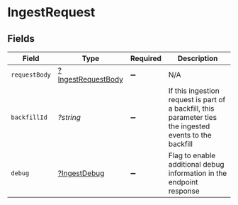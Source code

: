 # IngestRequest


## Fields

| Field                                                                                                    | Type                                                                                                     | Required                                                                                                 | Description                                                                                              |
| -------------------------------------------------------------------------------------------------------- | -------------------------------------------------------------------------------------------------------- | -------------------------------------------------------------------------------------------------------- | -------------------------------------------------------------------------------------------------------- |
| `requestBody`                                                                                            | [?IngestRequestBody](../../models/operations/IngestRequestBody.md)                                       | :heavy_minus_sign:                                                                                       | N/A                                                                                                      |
| `backfillId`                                                                                             | *?string*                                                                                                | :heavy_minus_sign:                                                                                       | If this ingestion request is part of a backfill, this parameter ties the ingested events to the backfill |
| `debug`                                                                                                  | [?IngestDebug](../../models/operations/IngestDebug.md)                                                   | :heavy_minus_sign:                                                                                       | Flag to enable additional debug information in the endpoint response                                     |
